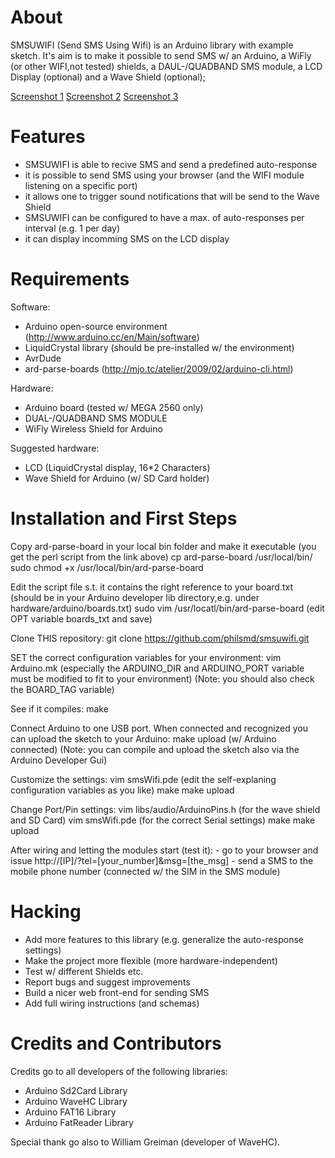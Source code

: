 # About

SMSUWIFI (Send SMS Using Wifi) is an Arduino library with example sketch.
It's aim is to make it possible to send SMS w/ an Arduino, a WiFly (or other WIFI,not tested) shields, a DAUL-/QUADBAND SMS module, a LCD Display (optional) and a Wave Shield (optional);

[Screenshot 1](http://pschmidt.com/image/arduino1.png) [Screenshot 2](http://pschmidt.com/image/arduino2.png) [Screenshot 3](http://pschmidt.com/image/arduino3.png)

# Features

- SMSUWIFI is able to recive SMS and send a predefined auto-response
- it is possible to send SMS using your browser (and the WIFI module listening on a specific port)
- it allows one to trigger sound notifications that will be send to the Wave Shield
- SMSUWIFI can be configured to have a max. of auto-responses per interval (e.g. 1 per day)
- it can display incomming SMS on the LCD display

# Requirements

Software:
- Arduino open-source environment (http://www.arduino.cc/en/Main/software)
- LiquidCrystal library (should be pre-installed w/ the environment)
- AvrDude
- ard-parse-boards (http://mjo.tc/atelier/2009/02/arduino-cli.html)

Hardware:
- Arduino board (tested w/ MEGA 2560 only)
- DUAL-/QUADBAND SMS MODULE
- WiFly Wireless Shield for Arduino

Suggested hardware:
- LCD (LiquidCrystal display, 16\*2 Characters)
- Wave Shield for Arduino (w/ SD Card holder)

# Installation and First Steps
Copy ard-parse-board in your local bin folder and make it executable (you get the perl script from the link above)
    cp ard-parse-board /usr/local/bin/
    sudo chmod +x /usr/local/bin/ard-parse-board

Edit the script file s.t. it contains the right reference to your board.txt (should be in your Arduino developer lib 
directory,e.g. under hardware/arduino/boards.txt)
    sudo vim /usr/locatl/bin/ard-parse-board (edit OPT variable boards_txt and save)

Clone THIS repository:
    git clone https://github.com/philsmd/smsuwifi.git

SET the correct configuration variables for your environment:
    vim Arduino.mk (especially the ARDUINO_DIR and ARDUINO_PORT variable must be modified to fit to your environment)
    (Note: you should also check the BOARD_TAG variable)
     
See if it compiles:
    make
    
Connect Arduino to one USB port. When connected and recognized you can upload the sketch to your Arduino:
    make upload (w/ Arduino connected)
    (Note: you can compile and upload the sketch also via the Arduino Developer Gui)

    
Customize the settings:
    vim smsWifi.pde (edit the self-explaning configuration variables as you like)
    make
    make upload


Change Port/Pin settings:
    vim libs/audio/ArduinoPins.h (for the wave shield and SD Card)
    vim smsWifi.pde (for the correct Serial settings)
    make
    make upload
  
After wiring and letting the modules start (test it):
    - go to your browser and issue http://[IP]/?tel=[your\_number]&msg=[the\_msg]
    - send a SMS to the mobile phone number (connected w/ the SIM in the SMS module) 

# Hacking

- Add more features to this library (e.g. generalize the auto-response settings)
- Make the project more flexible (more hardware-independent)
- Test w/ different Shields etc.
- Report bugs and suggest improvements
- Build a nicer web front-end for sending SMS
- Add full wiring instructions (and schemas)

# Credits and Contributors 

Credits go to all developers of the following libraries:
- Arduino Sd2Card Library
- Arduino WaveHC Library
- Arduino FAT16 Library
- Arduino FatReader Library

Special thank go also to William Greiman (developer of WaveHC).
